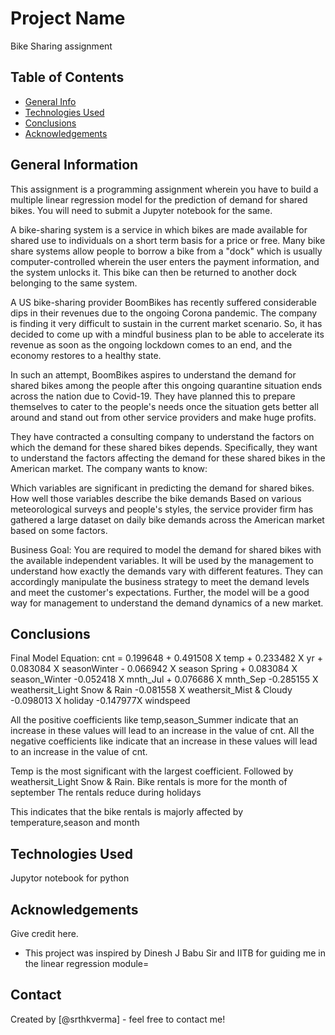 # Project Name
Bike Sharing assignment


## Table of Contents
* [General Info](#general-information)
* [Technologies Used](#technologies-used)
* [Conclusions](#conclusions)
* [Acknowledgements](#acknowledgements)

<!-- You can include any other section that is pertinent to your problem -->

## General Information
This assignment is a programming assignment wherein you have to build a multiple linear regression model for the prediction of demand for shared bikes. You will need to submit a Jupyter notebook for the same. 

A bike-sharing system is a service in which bikes are made available for shared use to individuals on a short term basis for a price or free. Many bike share systems allow people to borrow a bike from a "dock" which is usually computer-controlled wherein the user enters the payment information, and the system unlocks it. This bike can then be returned to another dock belonging to the same system.

A US bike-sharing provider BoomBikes has recently suffered considerable dips in their revenues due to the ongoing Corona pandemic. The company is finding it very difficult to sustain in the current market scenario. So, it has decided to come up with a mindful business plan to be able to accelerate its revenue as soon as the ongoing lockdown comes to an end, and the economy restores to a healthy state. 


In such an attempt, BoomBikes aspires to understand the demand for shared bikes among the people after this ongoing quarantine situation ends across the nation due to Covid-19. They have planned this to prepare themselves to cater to the people's needs once the situation gets better all around and stand out from other service providers and make huge profits.


They have contracted a consulting company to understand the factors on which the demand for these shared bikes depends. Specifically, they want to understand the factors affecting the demand for these shared bikes in the American market. The company wants to know:

Which variables are significant in predicting the demand for shared bikes.
How well those variables describe the bike demands
Based on various meteorological surveys and people's styles, the service provider firm has gathered a large dataset on daily bike demands across the American market based on some factors. 


Business Goal:
You are required to model the demand for shared bikes with the available independent variables. It will be used by the management to understand how exactly the demands vary with different features. They can accordingly manipulate the business strategy to meet the demand levels and meet the customer's expectations. Further, the model will be a good way for management to understand the demand dynamics of a new market. 

## Conclusions
Final Model Equation: cnt = 0.199648 + 0.491508 X temp + 0.233482 X yr + 0.083084 X seasonWinter - 0.066942 X season Spring + 0.083084 X season_Winter -0.052418 X mnth_Jul + 0.076686 X mnth_Sep -0.285155 X weathersit_Light Snow & Rain -0.081558 X weathersit_Mist & Cloudy -0.098013 X holiday -0.147977X windspeed

All the positive coefficients like temp,season_Summer indicate that an increase in these values will lead to an increase in the value of cnt. All the negative coefficients like indicate that an increase in these values will lead to an increase in the value of cnt.

Temp is the most significant with the largest coefficient. Followed by weathersit_Light Snow & Rain. Bike rentals is more for the month of september The rentals reduce during holidays

This indicates that the bike rentals is majorly affected by temperature,season and month


## Technologies Used
Jupytor notebook for python


## Acknowledgements
Give credit here.
- This project was inspired by Dinesh J Babu Sir and IITB for guiding me in the linear regression module=


## Contact
Created by [@srthkverma] - feel free to contact me!

